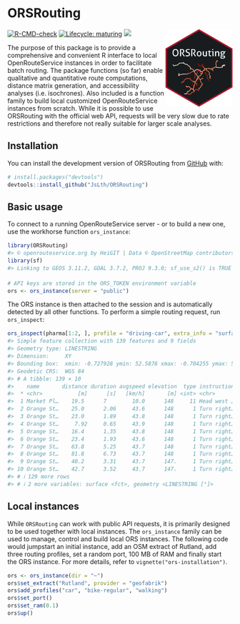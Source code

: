 
# ORSRouting

<img src="man/figures/orsrouting_sticker.png" width = "150" align="right" />

<!-- badges: start -->

[![R-CMD-check](https://github.com/JsLth/ORSRouting/actions/workflows/check-standard.yaml/badge.svg)](https://github.com/JsLth/ORSRouting/actions/workflows/check-standard.yaml)
[![Lifecycle:
maturing](https://img.shields.io/badge/lifecycle-maturing-blue.svg)](https://lifecycle.r-lib.org/articles/stages.html#maturing)
[![](https://www.r-pkg.org/badges/version/ORSRouting)](https://cran.r-project.org/package=ORSRouting)

<!-- badges: end -->

The purpose of this package is to provide a comprehensive and convenient
R interface to local OpenRouteService instances in order to facilitate
batch routing. The package functions (so far) enable qualitative and
quantitative route computations, distance matrix generation, and
accessibility analyses (i.e. isochrones). Also included is a function
family to build local customized OpenRouteService instances from
scratch. While it is possible to use ORSRouting with the official web
API, requests will be very slow due to rate restrictions and therefore
not really suitable for larger scale analyses.

## Installation

You can install the development version of ORSRouting from
[GitHub](https://github.com/) with:

``` r
# install.packages("devtools")
devtools::install_github("JsLth/ORSRouting")
```

## Basic usage

To connect to a running OpenRouteService server - or to build a new one,
use the workhorse function `ors_instance`:

``` r
library(ORSRouting)
#> © openrouteservice.org by HeiGIT | Data © OpenStreetMap contributors, ODbL 1.0. https://www.openstreetmap.org/copyright
library(sf)
#> Linking to GEOS 3.11.2, GDAL 3.7.2, PROJ 9.3.0; sf_use_s2() is TRUE

# API keys are stored in the ORS_TOKEN environment variable
ors <- ors_instance(server = "public")
```

The ORS instance is then attached to the session and is automatically
detected by all other functions. To perform a simple routing request,
run `ors_inspect`:

``` r
ors_inspect(pharma[1:2, ], profile = "driving-car", extra_info = "surface")
#> Simple feature collection with 139 features and 9 fields
#> Geometry type: LINESTRING
#> Dimension:     XY
#> Bounding box:  xmin: -0.727928 ymin: 52.5876 xmax: -0.704255 ymax: 52.66963
#> Geodetic CRS:  WGS 84
#> # A tibble: 139 × 10
#>    name       distance duration avgspeed elevation  type instruction exit_number
#>  * <chr>           [m]      [s]   [km/h]       [m] <int> <chr>             <int>
#>  1 Market Pl…    19.5      7        10.0      148     11 Head west …          NA
#>  2 Orange St…    25.0      2.06     43.6      148      1 Turn right…          NA
#>  3 Orange St…    23.0      1.89     43.8      148      1 Turn right…          NA
#>  4 Orange St…     7.92     0.65     43.9      148      1 Turn right…          NA
#>  5 Orange St…    16.4      1.35     43.8      148      1 Turn right…          NA
#>  6 Orange St…    23.4      1.93     43.6      148      1 Turn right…          NA
#>  7 Orange St…    63.8      5.25     43.7      148      1 Turn right…          NA
#>  8 Orange St…    81.8      6.73     43.7      148      1 Turn right…          NA
#>  9 Orange St…    40.2      3.31     43.7      147.     1 Turn right…          NA
#> 10 Orange St…    42.7      3.52     43.7      147.     1 Turn right…          NA
#> # ℹ 129 more rows
#> # ℹ 2 more variables: surface <fct>, geometry <LINESTRING [°]>
```

## Local instances

While `ORSRouting` can work with public API requests, it is primarily
designed to be used together with local instances. The `ors_instance`
family can be used to manage, control and build local ORS instances. The
following code would jumpstart an initial instance, add an OSM extract
of Rutland, add three routing profiles, set a random port, 100 MB of RAM
and finally start the ORS instance. For more details, refer to
`vignette("ors-installation")`.

``` r
ors <- ors_instance(dir = "~")
ors$set_extract("Rutland", provider = "geofabrik")
ors$add_profiles("car", "bike-regular", "walking")
ors$set_port()
ors$set_ram(0.1)
ors$up()
```
